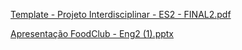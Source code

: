[Template - Projeto Interdisciplinar - ES2 - FINAL2.pdf](https://github.com/user-attachments/files/15996566/Template.-.Projeto.Interdisciplinar.-.ES2.-.FINAL2.pdf)

[Apresentação FoodClub - Eng2 (1).pptx](https://github.com/user-attachments/files/15996576/Apresentacao.FoodClub.-.Eng2.1.pptx)
